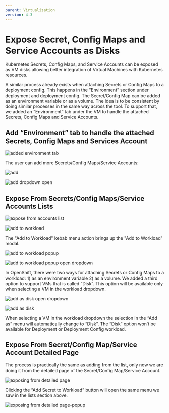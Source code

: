 ```yaml
---
parent: Virtualization
version: 4.3
---
```


# Expose Secret, Config Maps and Service Accounts as Disks

Kubernetes Secrets, Config Maps, and Service Accounts can be exposed as VM disks allowing better integration of Virtual Machines with Kubernetes resources.

A similar process already exists when attaching Secrets or Config Maps to a deployment config. This happens in the “Environment” section under deployment and deployment config. The Secret/Config Map can be added as an environment variable or as a volume.
The idea is to be consistent by doing similar processes in the same way across the tool. To support that, we added an “Environment” tab under the VM to handle the attached Secrets, Config Maps and Service Accounts.

## Add “Environment” tab to handle the attached Secrets, Config Maps and Services Account

![added environment tab](img/environment-tab.png)

The user can add more Secrets/Config Maps/Service Accounts:

![add](img/add.png)

![add dropdown open](img/add-dropdown-open.png)

## Expose From Secrets/Config Maps/Service Accounts Lists

![expose from accounts list](img/expose-from-accounts-list.png)

![add to workload](img/add-to-workload.png)

The "Add to Workload" kebab menu action brings up the "Add to Workload" modal.

![add to workload popup](img/add-to-workload-popup.png)

![add to workload popup open dropdown](img/add-to-workload-popup-open-dropdown.png)

In OpenShift, there were two ways for attaching Secrets or Config Maps to a workload: 1) as an environment variable 2) as a volume.
We added a third option to support VMs that is called “Disk”. This option will be available only when selecting a VM in the workload dropdown.

![add as disk open dropdown](img/add-as-open-dropdown.png)

![add as disk](img/add-as-disk.png)

When selecting a VM in the workload dropdown the selection in the “Add as” menu will automatically change to “Disk”. The “Disk” option won’t be available for Deployment or Deployment Config workload.

## Expose From Secret/Config Map/Service Account Detailed Page

The process is practically the same as adding from the list, only now we are doing it from the detailed page of the Secret/Config Map/Service Account.

![exposing from detailed page](img/expose-from-detailed-page.png)

Clicking the “Add Secret to Workload” button will open the same menu we saw in the lists section above.

![exposing from detailed page-popup](img/expose-from-detailed-page-popup.png)
